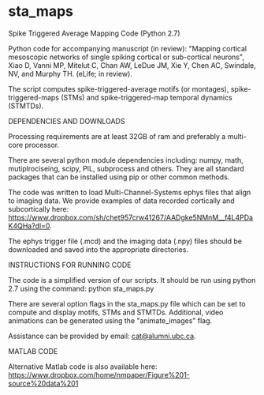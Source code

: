 # sta_maps
Spike Triggered Average Mapping Code (Python 2.7)

Python code for accompanying manuscript (in review): "Mapping cortical mesoscopic networks of single spiking cortical or sub-cortical neurons", Xiao D, Vanni MP, Mitelut C, Chan AW, LeDue JM, Xie Y, Chen AC, Swindale, NV, and Murphy TH. (eLife; in review).

The script computes spike-triggered-average motifs (or montages), spike-triggered-maps (STMs) and spike-triggered-map temporal dynamics (STMTDs). 


DEPENDENCIES AND DOWNLOADS

Processing requirements are at least 32GB of ram and preferably a multi-core processor. 

There are several python module dependencies including: numpy, math, mutiplrociseing, scipy, PIL, subprocess and others. They are all standard packages that can be installed using pip or other common methods.

The code was written to load Multi-Channel-Systems ephys files that align to imaging data. We provide examples of data recorded cortically and subcortically here: https://www.dropbox.com/sh/chet957crw41267/AADgke5NMnM__f4L4PDaK4QHa?dl=0.

The ephys trigger file (.mcd) and the imaging data (.npy) files should be downloaded and saved into the appropriate directories.


INSTRUCTIONS FOR RUNNING CODE

The code is a simplified version of our scripts. It should be run using python 2.7 using the command:
python sta_maps.py

There are several option flags in the sta_maps.py file which can be set to compute and display motifs, STMs and STMTDs. Additional, video animations can be generated using the "animate_images" flag.

Assistance can be provided by email: cat@alumni.ubc.ca.

MATLAB CODE

Alternative Matlab code is also available here: https://www.dropbox.com/home/nmpaper/Figure%201-source%20data%201
